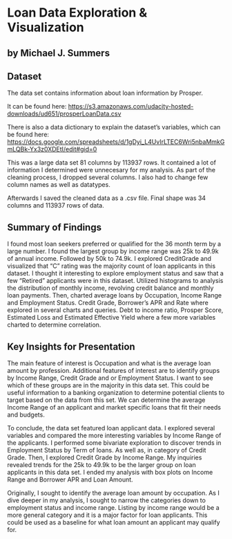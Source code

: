 # Loan Data Exploration & Visualization
## by Michael J. Summers

## Dataset
The data set contains information about loan information by Prosper. 

It can be found here:
https://s3.amazonaws.com/udacity-hosted-downloads/ud651/prosperLoanData.csv

There is also a data dictionary to explain the dataset’s variables, which can be found here:
https://docs.google.com/spreadsheets/d/1gDyi_L4UvIrLTEC6Wri5nbaMmkGmLQBk-Yx3z0XDEtI/edit#gid=0

This was a large data set 81 columns by 113937 rows. It contained a lot of information I determined were unnecesary for my analysis. As part of the cleaning process, I dropped several columns. I also had to change few column names as well as datatypes.

Afterwards I saved the cleaned data as a .csv file. Final shape was 34 columns and 113937 rows of data.

## Summary of Findings

I found most loan seekers preferred or qualified for the 36 month term by a large number. 
I found the largest group by income range was 25k to 49.9k of annual income. Followed by 50k to 74.9k. 
I explored CreditGrade and visualized that “C” rating was the majority count of loan applicants in this dataset.
I thought it interesting to explore employment status and saw that a few “Retired” applicants were in this dataset.
Utilized histograms to analysis the distribution of monthly income, revolving credit balance and monthly loan payments.
Then, charted average loans by Occupation, Income Range and Employment Status.
Credit Grade, Borrower’s APR and Rate where explored in several charts and queries. Debt to income ratio, Prosper Score, Estimated Loss and Estimated Effective Yield where a few more variables charted to determine correlation.

## Key Insights for Presentation

The main feature of interest is Occupation and what is the average loan amount by profession. 
Additional features of interest are to identify groups by Income Range, Credit Grade and or Employment Status. I want to see which of these groups are in the majority in this data set. This could be useful information to a banking organization to determine potential clients to target based on the data from this set. We can determine the average Income Range of an applicant and market specific loans that fit their needs and budgets.

To conclude, the data set featured loan applicant data. I explored several variables and compared the more interesting variables by Income Range of the applicants. I performed some bivariate exploration to discover trends in Employment Status by Term of loans. As well as, in category of Credit Grade. Then, I explored Credit Grade by Income Range. My inquiries revealed trends for the 25k to 49.9k to be the larger group on loan applicants in this data set. I ended my analysis with box plots on Income Range and Borrower APR and Loan Amount.

Originally, I sought to identify the average loan amount by occupation. As I dive deeper in my analysis, I sought to narrow the categories down to employment status and income range. 
Listing by income range would be a more general category and it is a major factor for loan applicants. 
This could be used as a baseline for what loan amount an applicant may qualify for.




